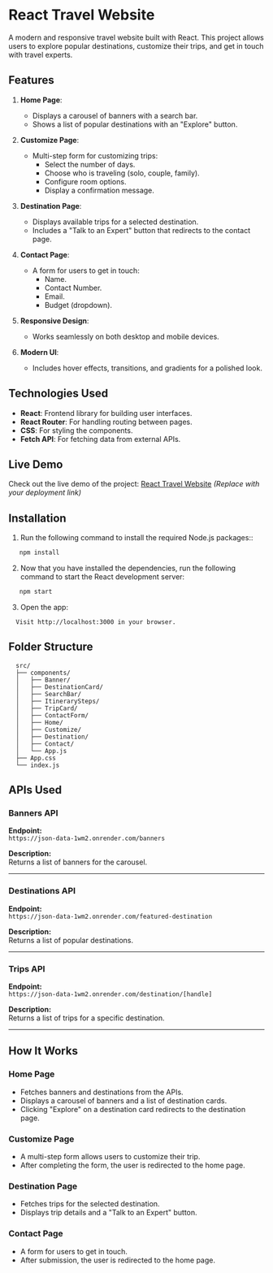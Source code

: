 # React Travel Website

A modern and responsive travel website built with React. This project allows users to explore popular destinations, customize their trips, and get in touch with travel experts.

## Features

1. **Home Page**:
   - Displays a carousel of banners with a search bar.
   - Shows a list of popular destinations with an "Explore" button.

2. **Customize Page**:
   - Multi-step form for customizing trips:
     - Select the number of days.
     - Choose who is traveling (solo, couple, family).
     - Configure room options.
     - Display a confirmation message.

3. **Destination Page**:
   - Displays available trips for a selected destination.
   - Includes a "Talk to an Expert" button that redirects to the contact page.

4. **Contact Page**:
   - A form for users to get in touch:
     - Name.
     - Contact Number.
     - Email.
     - Budget (dropdown).

5. **Responsive Design**:
   - Works seamlessly on both desktop and mobile devices.

6. **Modern UI**:
   - Includes hover effects, transitions, and gradients for a polished look.

## Technologies Used

- **React**: Frontend library for building user interfaces.
- **React Router**: For handling routing between pages.
- **CSS**: For styling the components.
- **Fetch API**: For fetching data from external APIs.

## Live Demo

Check out the live demo of the project: [React Travel Website](#) *(Replace with your deployment link)*

## Installation

1. Run the following command to install the required Node.js packages::
```bash
   npm install
```
2. Now that you have installed the dependencies, run the following command to start the React development server:
```bash
   npm start
```
3. Open the app:
```
  Visit http://localhost:3000 in your browser.
```
## Folder Structure
```
  src/
  ├── components/
  │   ├── Banner/
  │   ├── DestinationCard/
  │   ├── SearchBar/
  │   ├── ItinerarySteps/
  │   ├── TripCard/
  │   ├── ContactForm/
  │   ├── Home/
  │   ├── Customize/
  │   ├── Destination/
  │   ├── Contact/
  │   └── App.js
  ├── App.css
  └── index.js
```
## APIs Used

### Banners API
**Endpoint:**  
`https://json-data-1wm2.onrender.com/banners`

**Description:**  
Returns a list of banners for the carousel.

---

### Destinations API
**Endpoint:**  
`https://json-data-1wm2.onrender.com/featured-destination`

**Description:**  
Returns a list of popular destinations.

---

### Trips API
**Endpoint:**  
`https://json-data-1wm2.onrender.com/destination/[handle]`

**Description:**  
Returns a list of trips for a specific destination.

---

## How It Works

### Home Page
- Fetches banners and destinations from the APIs.
- Displays a carousel of banners and a list of destination cards.
- Clicking "Explore" on a destination card redirects to the destination page.

### Customize Page
- A multi-step form allows users to customize their trip.
- After completing the form, the user is redirected to the home page.

### Destination Page
- Fetches trips for the selected destination.
- Displays trip details and a "Talk to an Expert" button.

### Contact Page
- A form for users to get in touch.
- After submission, the user is redirected to the home page.




